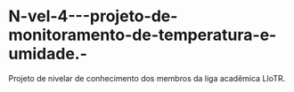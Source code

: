 # N-vel-4---projeto-de-monitoramento-de-temperatura-e-umidade.-
Projeto de nivelar de conhecimento dos membros da liga acadêmica LIoTR.
